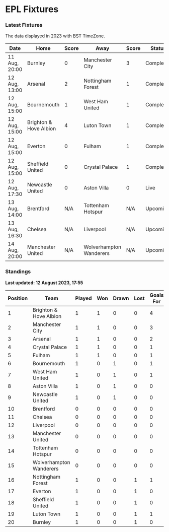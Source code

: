 # EPL Fixtures

### Latest Fixtures

The data displayed in 2023 with BST TimeZone.

<!-- START_TABLE -->
| Date | Home | Score | Away | Score | Status |
|-------------|--------|--------------|--------|--------------|--------|
| 11 Aug, 20:00 | Burnley | 0 | Manchester City | 3 | Completed |
| 12 Aug, 13:00 | Arsenal | 2 | Nottingham Forest | 1 | Completed |
| 12 Aug, 15:00 | Bournemouth | 1 | West Ham United | 1 | Completed |
| 12 Aug, 15:00 | Brighton & Hove Albion | 4 | Luton Town | 1 | Completed |
| 12 Aug, 15:00 | Everton | 0 | Fulham | 1 | Completed |
| 12 Aug, 15:00 | Sheffield United | 0 | Crystal Palace | 1 | Completed |
| 12 Aug, 17:30 | Newcastle United | 0 | Aston Villa | 0 | Live |
| 13 Aug, 14:00 | Brentford | N/A | Tottenham Hotspur | N/A | Upcoming |
| 13 Aug, 16:30 | Chelsea | N/A | Liverpool | N/A | Upcoming |
| 14 Aug, 20:00 | Manchester United | N/A | Wolverhampton Wanderers | N/A | Upcoming |
<!-- END_TABLE -->

### Standings

**Last updated: 12 August 2023, 17:55**

<!-- START_STANDINGS -->
| Position | Team | Played | Won | Drawn | Lost | Goals For | Goals Against | Goal Difference | Points |
|----------|------|--------|-----|-------|------|-----------|---------------|-----------------|--------|
| 1 | Brighton & Hove Albion | 1 | 1 | 0 | 0 | 4 | 1 | 3 | 3 |
| 2 | Manchester City | 1 | 1 | 0 | 0 | 3 | 0 | 3 | 3 |
| 3 | Arsenal | 1 | 1 | 0 | 0 | 2 | 1 | 1 | 3 |
| 4 | Crystal Palace | 1 | 1 | 0 | 0 | 1 | 0 | 1 | 3 |
| 5 | Fulham | 1 | 1 | 0 | 0 | 1 | 0 | 1 | 3 |
| 6 | Bournemouth | 1 | 0 | 1 | 0 | 1 | 1 | 0 | 1 |
| 7 | West Ham United | 1 | 0 | 1 | 0 | 1 | 1 | 0 | 1 |
| 8 | Aston Villa | 1 | 0 | 1 | 0 | 0 | 0 | 0 | 1 |
| 9 | Newcastle United | 1 | 0 | 1 | 0 | 0 | 0 | 0 | 1 |
| 10 | Brentford | 0 | 0 | 0 | 0 | 0 | 0 | 0 | 0 |
| 11 | Chelsea | 0 | 0 | 0 | 0 | 0 | 0 | 0 | 0 |
| 12 | Liverpool | 0 | 0 | 0 | 0 | 0 | 0 | 0 | 0 |
| 13 | Manchester United | 0 | 0 | 0 | 0 | 0 | 0 | 0 | 0 |
| 14 | Tottenham Hotspur | 0 | 0 | 0 | 0 | 0 | 0 | 0 | 0 |
| 15 | Wolverhampton Wanderers | 0 | 0 | 0 | 0 | 0 | 0 | 0 | 0 |
| 16 | Nottingham Forest | 1 | 0 | 0 | 1 | 1 | 2 | -1 | 0 |
| 17 | Everton | 1 | 0 | 0 | 1 | 0 | 1 | -1 | 0 |
| 18 | Sheffield United | 1 | 0 | 0 | 1 | 0 | 1 | -1 | 0 |
| 19 | Luton Town | 1 | 0 | 0 | 1 | 1 | 4 | -3 | 0 |
| 20 | Burnley | 1 | 0 | 0 | 1 | 0 | 3 | -3 | 0 |
<!-- END_STANDINGS -->
